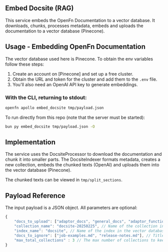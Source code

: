 ## Embed Docsite (RAG)

This service embeds the OpenFn Documentation to a vector database. It downloads, chunks, processes metadata, embeds and uploads the documentation to a vector database (Pinecone). 

## Usage - Embedding OpenFn Documentation

The vector database used here is Pinecone. To obtain the env variables follow these steps:

1. Create an account on [Pinecone] and set up a free cluster.
2. Obtain the URL and token for the cluster and add them to the `.env` file.
3. You'll also need an OpenAI API key to generate embeddings.

### With the CLI, returning to stdout:

```bash
openfn apollo embed_docsite tmp/payload.json
```
To run directly from this repo (note that the server must be started):

```bash
bun py embed_docsite tmp/payload.json -O
```

## Implementation
The service uses the DocsiteProcessor to download the documentation and chunk it into smaller parts. The DocsiteIndexer formats metadata, creates a new collection, embeds the chunked texts (OpenAI) and uploads them into the vector database (Pinecone).

The chunked texts can be viewed in `tmp/split_sections`.

## Payload Reference
The input payload is a JSON object. All parameters are optional:

```js
{
    "docs_to_upload": ["adaptor_docs", "general_docs", "adaptor_functions"], // Select from 3 types of documentation to upload
    "collection_name": "docsite-20250225", // Name of the collection in the vector database (defaults to the current date)
    "index_name": "docsite", // Name of the index in the vector database (an index contains collections; defaults to docsite)
    "docs_to_ignore": ["job-examples.md", "release-notes.md"], // Titles of documents that should not be indexed
    "max_total_collections" : 3 // The max number of collections to keep in the vector database. This will delete older collections by date.
}
```
